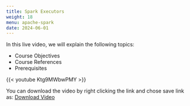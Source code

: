 ```yaml
---
title: Spark Executors
weight: 18
menu: apache-spark
date: 2024-06-01
---
```


In this live video, we will explain the following topics:
- Course Objectives
- Course References
- Prerequisites

{{< youtube Ktg9MWbwPMY >}}

You can download the video by right clicking the link and chose save link as: [Download Video](https://garage-education.s3.amazonaws.com/spark-course/Ch.04-18-Spark-Executors.mp4)
